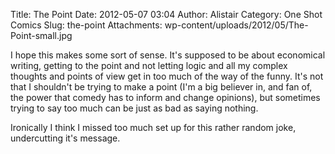 Title: The Point
Date: 2012-05-07 03:04
Author: Alistair
Category: One Shot Comics
Slug: the-point
Attachments: wp-content/uploads/2012/05/The-Point-small.jpg

I hope this makes some sort of sense. It's supposed to be about
economical writing, getting to the point and not letting logic and all
my complex thoughts and points of view get in too much of the way of the
funny. It's not that I shouldn't be trying to make a point (I'm a big
believer in, and fan of, the power that comedy has to inform and change
opinions), but sometimes trying to say too much can be just as bad as
saying nothing.

Ironically I think I missed too much set up for this rather random joke,
undercutting it's message.
